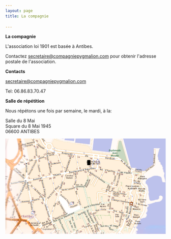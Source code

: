 ```yaml
---
layout: page
title: La compagnie

---
```

**<span style="color:**#CC0000**">La compagnie</span>**

L'association loi 1901 est basée à Antibes.

Contactez [secretaire@compagniepygmalion.com]() pour obtenir l'adresse postale de l'association.

**<span style="color:**#CC0000**">Contacts</span>**

secretaire@compagniepygmalion.com

Tel: 06.86.83.70.47

**<span style="color:**#CC0000**">Salle de répétition</span>**

Nous répétons une fois par semaine, le mardi, à la:

Salle du 8 Mai  
Square du 8 Mai 1945  
06600 ANTIBES

![](/uploads/pygmaplan3.jpg)